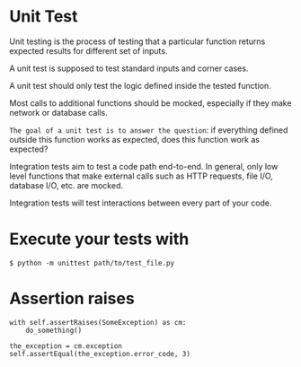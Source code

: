 # Unit Test
<p>
Unit testing is the process of testing that a particular function returns expected results for different set of inputs.

A unit test is supposed to test standard inputs and corner cases.

A unit test should only test the logic defined inside the tested function.

Most calls to additional functions should be mocked, especially if they make network or database calls.

```The goal of a unit test is to answer the question```: if everything defined outside this function works as expected, does this function work as expected?

Integration tests aim to test a code path end-to-end. In general, only low level functions that make external calls such as HTTP requests, file I/O, database I/O, etc. are mocked.

Integration tests will test interactions between every part of your code.</p>

# Execute your tests with

```$ python -m unittest path/to/test_file.py```

# Assertion raises
```
with self.assertRaises(SomeException) as cm:
    do_something()

the_exception = cm.exception
self.assertEqual(the_exception.error_code, 3)
```
